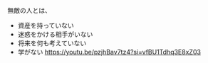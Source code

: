 無敵の人とは、
- 資産を持っていない
- 迷惑をかける相手がいない
- 将来を何も考えていない
- 学がない
https://youtu.be/pzjhBav7tz4?si=vfBU1Tdhq3E8xZ03
<br>
